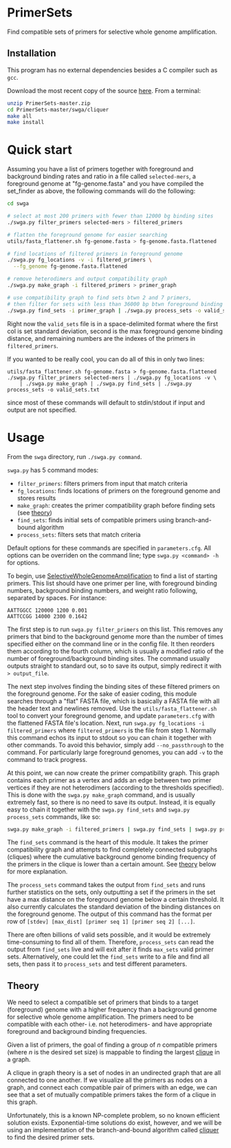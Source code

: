 PrimerSets
==========

Find compatible sets of primers for selective whole genome amplification.

Installation
-----------

This program has no external dependencies besides a C compiler such as `gcc`.

Download the most recent copy of the source [here](https://github.com/BrissonEEDS/PrimerSets/archive/master.zip). From a terminal:
```sh
unzip PrimerSets-master.zip
cd PrimerSets-master/swga/cliquer
make all
make install
```
# Quick start

Assuming you have a list of primers together with foreground and background binding rates and ratio in a file called `selected-mers`, a foreground genome at "fg-genome.fasta" and you have compiled the set_finder as above, the following commands will do the following:


```sh
cd swga

# select at most 200 primers with fewer than 12000 bg binding sites
./swga.py filter_primers selected-mers > filtered_primers

# flatten the foreground genome for easier searching
utils/fasta_flattener.sh fg-genome.fasta > fg-genome.fasta.flattened

# find locations of filtered primers in foreground genome
./swga.py fg_locations -v -i filtered_primers \
  --fg_genome fg-genome.fasta.flattened

# remove heterodimers and output compatibility graph
./swga.py make_graph -i filtered_primers > primer_graph

# use compatibility graph to find sets btwn 2 and 7 primers, 
# then filter for sets with less than 36000 bp btwn foreground binding sites 
./swga.py find_sets -i primer_graph | ./swga.py process_sets -o valid_sets.txt
```
Right now the `valid_sets` file is in a space-delimited format where the first col is set standard deviation, second is the max foreground genome binding distance, and remaining numbers are the indexes of the primers in `filtered_primers`.

If you wanted to be really cool, you can do all of this in only two lines:
```shell
utils/fasta_flattener.sh fg-genome.fasta > fg-genome.fasta.flattened
./swga.py filter_primers selected-mers | ./swga.py fg_locations -v \
    | ./swga.py make_graph | ./swga.py find_sets | ./swga.py process_sets -o valid_sets.txt
```
since most of these commands will default to stdin/stdout if input and output are not specified.

# Usage
From the `swga` directory, run `./swga.py command`.

`swga.py` has 5 command modes:
- `filter_primers`: filters primers from input that match criteria
- `fg_locations`: finds locations of primers on the foreground genome and stores results
- `make_graph`: creates the primer compatibility graph before finding sets (see [theory](#Theory))
- `find_sets`: finds initial sets of compatible primers using branch-and-bound algorithm
- `process_sets`: filters sets that match criteria

Default options for these commands are specified in `parameters.cfg`. All options can be overriden on the command line; type `swga.py <command> -h` for options.

To begin, use [SelectiveWholeGenomeAmplification](https://github.com/mutantturkey/SelectiveWholeGenomeAmplification) to find a list of starting primers. This list should have one primer per line, with foreground binding numbers, background binding numbers, and weight ratio following, separated by spaces. For instance:
```
AATTGGCC 120000 1200 0.001
AATTCCGG 14000 2300 0.1642
```

The first step is to run `swga.py filter_primers` on this list. This removes any primers that bind to the background genome more than the number of times specified either on the command line or in the config file. It then reorders them according to the fourth column, which is usually a modified ratio of the number of foreground/background binding sites. The command usually outputs straight to standard out, so to save its output, simply redirect it with `> output_file`.

The next step involves finding the binding sites of these filtered primers on the foreground genome. For the sake of easier coding, this module searches through a "flat" FASTA file, which is basically a FASTA file with all the header text and newlines removed. Use the `utils/fasta_flattener.sh` tool to convert your foreground genome, and update `parameters.cfg` with the flattened FASTA file's location. Next, run `swga.py fg_locations -i filtered_primers` where `filtered_primers` is the file from step 1. Normally this command echos its input to stdout so you can chain it together with other commands. To avoid this behavior, simply add `--no_passthrough` to the command. For particularly large foreground genomes, you can add `-v` to the command to track progress.

At this point, we can now create the primer compatibility graph. This graph contains each primer as a vertex and adds an edge between two primer vertices if they are not heterodimers (according to the thresholds specified). This is done with the `swga.py make_graph` command, and is usually extremely fast, so there is no need to save its output. Instead, it is equally easy to chain it together with the `swga.py find_sets` and `swga.py process_sets` commands, like so:
```sh
swga.py make_graph -i filtered_primers | swga.py find_sets | swga.py process_sets -o valid_sets.txt
```

The `find_sets` command is the heart of this module. It takes the primer compatibility graph and attempts to find completely connected subgraphs (cliques) where the cumulative background genome binding frequency of the primers in the clique is lower than a certain amount. See [theory](#theory) below for more explanation.

The `process_sets` command takes the output from `find_sets` and runs further statistics on the sets, only outputting a set if the primers in the set have a max distance on the foreground genome below a certain threshold. It also currently calculates the standard deviation of the binding distances on the foreground genome. The output of this command has the format per row of `[stdev] [max_dist] [primer seq 1] [primer seq 2] [...]`.

There are often billions of valid sets possible, and it would be extremely time-consuming to find all of them. Therefore, `process_sets` can read the output from `find_sets` live and will exit after it finds `max_sets` valid primer sets. Alternatively, one could let the `find_sets` write to a file and find all sets, then pass it to `process_sets` and test different parameters.


## Theory

We need to select a compatible set of primers that binds to a target (foreground) genome with a higher frequency than a background genome for selective whole genome amplification. The primers need to be compatible with each other- i.e. not heterodimers- and have appropriate foreground and background binding frequencies. 

Given a list of primers, the goal of finding a group of _n_ compatible primers (where _n_ is the desired set size) is mappable to finding the largest [clique](https://en.wikipedia.org/wiki/Clique_(graph_theory)) in a graph.

A clique in graph theory is a set of nodes in an undirected graph that are all connected to one another. If we visualize all the primers as nodes on a graph, and connect each compatible pair of primers with an edge, we can see that a set of mutually compatible primers takes the form of a clique in this graph. 

Unfortunately, this is a known NP-complete problem, so no known efficient solution exists. Exponential-time solutions do exist, however, and we will be using an implementation of the branch-and-bound algorithm called [cliquer](http://users.tkk.fi/~pat/cliquer.html) to find the desired primer sets.
